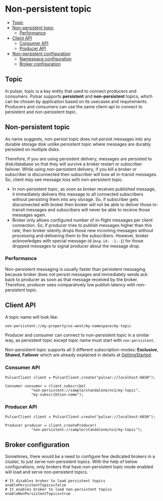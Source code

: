 
# Non-persistent topic

<!-- TOC depthFrom:2 depthTo:4 withLinks:1 updateOnSave:1 orderedList:0 -->

- [Topic](#topic)
- [Non-persistent topic](#non-persistent-topic)
	- [Performance](#performance)
- [Client API](#client-api)
	- [Consumer API](#consumer-api)
	- [Producer API](#producer-api)
- [Non-persistent configuration](#non-persistent-configuration)
	- [Namespace configuration](#namespace-configuration)
	- [Broker configuration](#broker-configuration)

<!-- /TOC -->

## Topic

In pulsar, topic is a key entity that used to connect producers and consumers. Pulsar supports **persistent** and **non-persistent** topics, which can be chosen by application based on its usecases and requirements. Producers and consumers can use the same client-api to connect to persistent and non-persistent topic. 

## Non-persistent topic

As name suggests, non-persist topic does not persist messages into any durable storage disk unlike persistent topic where messages are durably persisted on multiple disks. 

Therefore, if you are using persistent delivery, messages are persisted to disk/database so that they will survive a broker restart or subscriber failover. While using non-persistent delivery, if you kill a broker or subscriber is disconnected then subscriber will lose all in-transit messages. So, client may see message loss with non-persistent topic.

- In non-persistent topic, as soon as broker receives published message, it immediately delivers this message to all connected subscribers without persisting them into any storage. So, if subscriber gets disconnected with broker then broker will not be able to deliver those in-transit messages and subscribers will never be able to receive those messages again.
- Broker only allows configured number of in-flight messages per client connection. So, if producer tries to publish messages higher than this rate, then broker silently drops those new incoming messages without processing and delivering them to the subscribers. However, broker acknowledges with special message-id (`msg-id: -1:-1`) for those dropped messages to signal producer about the message drop.

### Performance

Non-persistent messaging is usually faster than persistent messaging because broker does not persist messages and immediately sends ack back to producer as soon as that message received by the broker. Therefore, producer sees comparatively low publish latency with non-persistent topic.


## Client API


A topic name will look like:

```
non-persistent://my-property/us-west/my-namespace/my-topic
```

Producer and consumer can connect to non-persistent topic in a similar way, as persistent topic except topic name must start with `non-persistent`.

Non-persistent topic supports all 3 different subscription-modes: **Exclusive**, **Shared**, **Failover** which are already explained in details at [GettingStarted](GettingStarted.md). 


### Consumer API

```
PulsarClient client = PulsarClient.create("pulsar://localhost:6650");

Consumer consumer = client.subscribe(
            "non-persistent://sample/standalone/ns1/my-topic",
            "my-subscribtion-name");
```

### Producer API

```
PulsarClient client = PulsarClient.create("pulsar://localhost:6650");

Producer producer = client.createProducer(
            "non-persistent://sample/standalone/ns1/my-topic");
```

## Broker configuration

Sometimes, there would be a need to configure few dedicated brokers in a cluster, to just serve non-persistent topics. With the help of below configurations, only brokers that have non-persistent topic mode enabled will load and serve non-persistent topics.

```
# It disables broker to load persistent topics
enablePersistentTopics=false
# It enables broker to load non-persistent topics 
enableNonPersistentTopics=true
```
